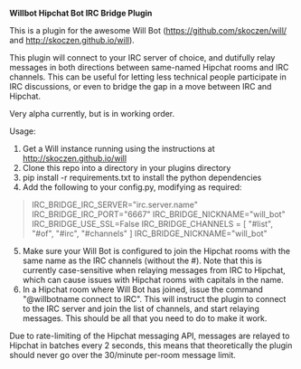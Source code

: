**Willbot Hipchat Bot IRC Bridge Plugin**

This is a plugin for the awesome Will Bot (https://github.com/skoczen/will/ and http://skoczen.github.io/will).

This plugin will connect to your IRC server of choice, and dutifully relay messages in both directions between same-named Hipchat rooms and IRC channels. This can be useful for letting less technical people participate in IRC discussions, or even to bridge the gap in a move between IRC and Hipchat.

Very alpha currently, but is in working order.

Usage:

 1. Get a Will instance running using the instructions at http://skoczen.github.io/will
 2. Clone this repo into a directory in your plugins directory
 3. pip install -r requirements.txt to install the python dependencies
 4. Add the following to your config.py, modifying as required:

> IRC_BRIDGE_IRC_SERVER="irc.server.name" IRC_BRIDGE_IRC_PORT="6667"
> IRC_BRIDGE_NICKNAME="will_bot" IRC_BRIDGE_USE_SSL=False
> IRC_BRIDGE_CHANNELS = [ "#list", "#of", "#irc", "#channels" ]
> IRC_BRIDGE_NICKNAME="will_bot"

 5. Make sure your Will Bot is configured to join the Hipchat rooms with the same name as the IRC channels (without the #). Note that this is currently case-sensitive when relaying messages from IRC to Hipchat, which can cause issues with Hipchat rooms with capitals in the name.
 6. In a Hipchat room where Will Bot has joined, issue the command "@willbotname connect to IRC". This will instruct the plugin to connect to the IRC server and join the list of channels, and start relaying messages. This should be all that you need to do to make it work.

Due to rate-limiting of the Hipchat messaging API, messages are relayed to Hipchat in batches every 2 seconds, this means that theoretically the plugin should never go over the 30/minute per-room message limit.
